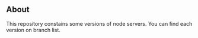 ## About

This repository constains some versions of node servers. You can find each version on branch list.
 
